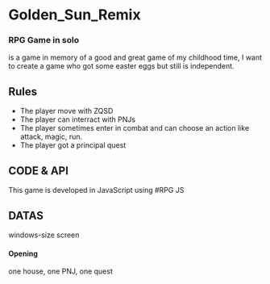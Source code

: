 # Golden_Sun_Remix 

### RPG Game in solo

is a game in memory of a good and great game of my childhood time, I want to create a game who got some easter eggs but still is independent.

## Rules

* The player move with ZQSD  
* The player can interract with PNJs    
* The player sometimes enter in combat and can choose an action like attack, magic, run.  
* The player got a principal quest   

## CODE & API 

This game is developed in JavaScript using #RPG JS

## DATAS

windows-size screen 

#### Opening

one house, one PNJ, one quest 
